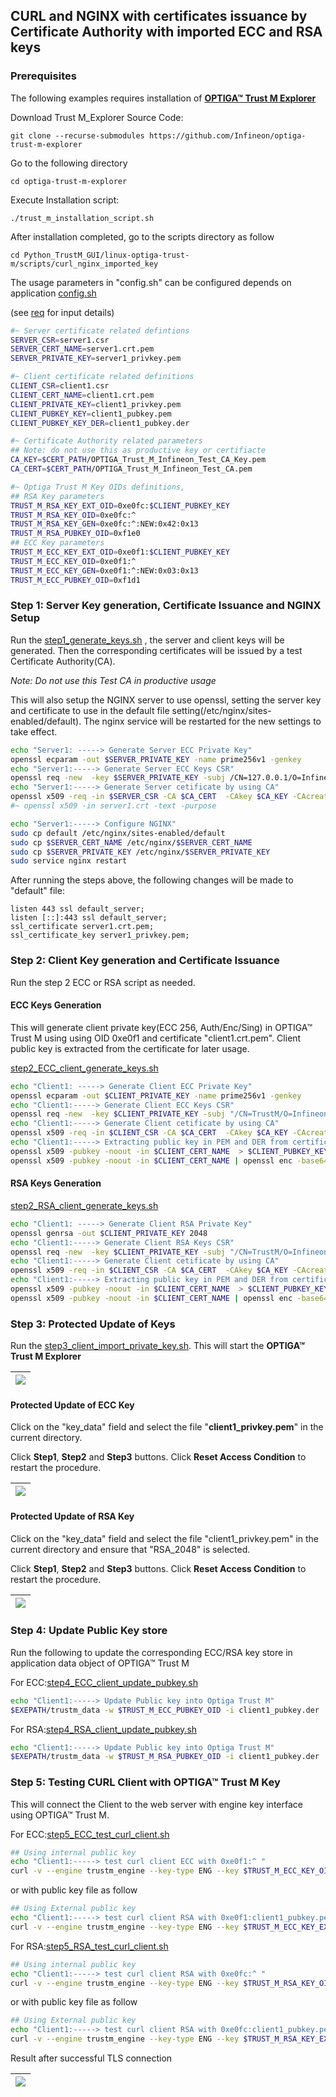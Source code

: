 

## CURL and NGINX with certificates issuance by Certificate Authority with imported ECC and RSA keys

### Prerequisites

The following examples requires installation of [**OPTIGA™ Trust M Explorer**](https://github.com/Infineon/optiga-trust-m-explorer/blob/master/Setup%20Guide.md#trust-m-explorer-installation-guide)

Download Trust M_Explorer Source Code:  

```
git clone --recurse-submodules https://github.com/Infineon/optiga-trust-m-explorer
```

Go to the following directory

```
cd optiga-trust-m-explorer
```

Execute Installation script:

```
./trust_m_installation_script.sh
```

After installation completed, go to the scripts directory as follow

```shell
cd Python_TrustM_GUI/linux-optiga-trust-m/scripts/curl_nginx_imported_key
```

The usage parameters in "config.sh" can be configured depends on application [config.sh](./config.sh)

(see [req](#req) for input details)

```sh
#~ Server certificate related defintions
SERVER_CSR=server1.csr
SERVER_CERT_NAME=server1.crt.pem
SERVER_PRIVATE_KEY=server1_privkey.pem

#~ Client certificate related definitions
CLIENT_CSR=client1.csr
CLIENT_CERT_NAME=client1.crt.pem
CLIENT_PRIVATE_KEY=client1_privkey.pem
CLIENT_PUBKEY_KEY=client1_pubkey.pem
CLIENT_PUBKEY_KEY_DER=client1_pubkey.der

#~ Certificate Authority related parameters
## Note: do not use this as productive key or certifiacte
CA_KEY=$CERT_PATH/OPTIGA_Trust_M_Infineon_Test_CA_Key.pem
CA_CERT=$CERT_PATH/OPTIGA_Trust_M_Infineon_Test_CA.pem

#~ Optiga Trust M Key OIDs definitions, 
## RSA Key parameters
TRUST_M_RSA_KEY_EXT_OID=0xe0fc:$CLIENT_PUBKEY_KEY
TRUST_M_RSA_KEY_OID=0xe0fc:^
TRUST_M_RSA_KEY_GEN=0xe0fc:^:NEW:0x42:0x13
TRUST_M_RSA_PUBKEY_OID=0xf1e0
## ECC Key parameters
TRUST_M_ECC_KEY_EXT_OID=0xe0f1:$CLIENT_PUBKEY_KEY
TRUST_M_ECC_KEY_OID=0xe0f1:^
TRUST_M_ECC_KEY_GEN=0xe0f1:^:NEW:0x03:0x13
TRUST_M_ECC_PUBKEY_OID=0xf1d1
```

###   Step 1: Server Key generation, Certificate Issuance and NGINX Setup

Run the [step1_generate_keys.sh](./step1_generate_keys.sh) , the server and client keys will be generated. Then the corresponding certificates will be issued by a test Certificate Authority(CA).

*Note: Do not use this Test CA in productive usage*

This will also setup the NGINX server to use openssl, setting the server key and certificate to use in the default file setting(/etc/nginx/sites-enabled/default). The nginx service will be restarted for the new settings to take effect. 

```sh
echo "Server1: -----> Generate Server ECC Private Key"
openssl ecparam -out $SERVER_PRIVATE_KEY -name prime256v1 -genkey
echo "Server1:-----> Generate Server ECC Keys CSR"
openssl req -new  -key $SERVER_PRIVATE_KEY -subj /CN=127.0.0.1/O=Infineon/C=SG -out $SERVER_CSR
echo "Server1:-----> Generate Server cetificate by using CA"
openssl x509 -req -in $SERVER_CSR -CA $CA_CERT  -CAkey $CA_KEY -CAcreateserial -out $SERVER_CERT_NAME -days 3650 -sha256 -extfile openssl.cnf -extensions cert_ext
#~ openssl x509 -in server1.crt -text -purpose

echo "Server1:-----> Configure NGINX"
sudo cp default /etc/nginx/sites-enabled/default
sudo cp $SERVER_CERT_NAME /etc/nginx/$SERVER_CERT_NAME
sudo cp $SERVER_PRIVATE_KEY /etc/nginx/$SERVER_PRIVATE_KEY
sudo service nginx restart
```

After running the steps above, the following changes will be made to "default" file:

```
listen 443 ssl default_server;
listen [::]:443 ssl default_server;
ssl_certificate server1.crt.pem; 
ssl_certificate_key server1_privkey.pem;
```

###  Step 2: Client Key generation and Certificate Issuance

Run the step 2 ECC or RSA script as needed. 

#### ECC Keys Generation

This will generate client private key(ECC 256, Auth/Enc/Sing) in OPTIGA™ Trust M using using OID 0xe0f1 and certificate "client1.crt.pem". Client public key is extracted from the certificate for later usage. 

[step2_ECC_client_generate_keys.sh](./step2_ECC_client_generate_keys.sh)

```sh
echo "Client1: -----> Generate Client ECC Private Key"
openssl ecparam -out $CLIENT_PRIVATE_KEY -name prime256v1 -genkey
echo "Client1:-----> Generate Client ECC Keys CSR"
openssl req -new  -key $CLIENT_PRIVATE_KEY -subj "/CN=TrustM/O=Infineon/C=SG" -out $CLIENT_CSR
echo "Client1:-----> Generate Client cetificate by using CA"
openssl x509 -req -in $CLIENT_CSR -CA $CA_CERT  -CAkey $CA_KEY -CAcreateserial -out $CLIENT_CERT_NAME -days 3650 -sha256 -extfile openssl.cnf -extensions cert_ext1
echo "Client1:-----> Extracting public key in PEM and DER from certificate"
openssl x509 -pubkey -noout -in $CLIENT_CERT_NAME  > $CLIENT_PUBKEY_KEY
openssl x509 -pubkey -noout -in $CLIENT_CERT_NAME | openssl enc -base64 -d > $CLIENT_PUBKEY_KEY_DER
```

#### RSA Keys Generation

[step2_RSA_client_generate_keys.sh](./step2_RSA_client_generate_keys.sh)

```sh
echo "Client1: -----> Generate Client RSA Private Key"
openssl genrsa -out $CLIENT_PRIVATE_KEY 2048
echo "Client1:-----> Generate Client RSA Keys CSR"
openssl req -new  -key $CLIENT_PRIVATE_KEY -subj "/CN=TrustM/O=Infineon/C=SG" -out $CLIENT_CSR
echo "Client1:-----> Generate Client cetificate by using CA"
openssl x509 -req -in $CLIENT_CSR -CA $CA_CERT  -CAkey $CA_KEY -CAcreateserial -out $CLIENT_CERT_NAME -days 3650 -sha256 -extfile openssl.cnf -extensions cert_ext1
echo "Client1:-----> Extracting public key in PEM and DER from certificate"
openssl x509 -pubkey -noout -in $CLIENT_CERT_NAME  > $CLIENT_PUBKEY_KEY
openssl x509 -pubkey -noout -in $CLIENT_CERT_NAME | openssl enc -base64 -d > $CLIENT_PUBKEY_KEY_DER

```

### Step 3: Protected Update of Keys

Run the [step3_client_import_private_key.sh](./step3_client_import_private_key.sh). This will start the **OPTIGA™ Trust M Explorer**

| ![](./pictures/pic1.png) |
| ----------------------- |

#### Protected Update of ECC Key

Click on the "key_data" field and select the file "**client1_privkey.pem**" in the current directory.

Click **Step1**, **Step2** and **Step3** buttons. Click **Reset Access Condition** to restart the procedure.

| ![](./pictures/ecc.png) |
| ---------------------- |

#### Protected Update of RSA Key

Click on the "key_data" field and select the file "client1_privkey.pem" in the current directory and ensure that "RSA_2048" is selected.

Click **Step1**, **Step2** and **Step3** buttons. Click **Reset Access Condition** to restart the procedure.

| ![](./pictures/rsa.png) |
| ---------------------- |

### Step 4: Update Public Key store

Run the following to update the corresponding ECC/RSA key store in application data object of OPTIGA™ Trust M

For ECC:[step4_ECC_client_update_pubkey.sh](./step4_ECC_client_update_pubkey.sh)

```sh
echo "Client1:-----> Update Public key into Optiga Trust M"
$EXEPATH/trustm_data -w $TRUST_M_ECC_PUBKEY_OID -i client1_pubkey.der
```

For RSA:[step4_RSA_client_update_pubkey.sh](./step4_RSA_client_update_pubkey.sh)

```sh
echo "Client1:-----> Update Public key into Optiga Trust M"
$EXEPATH/trustm_data -w $TRUST_M_RSA_PUBKEY_OID -i client1_pubkey.der
```

### Step 5: Testing CURL Client with OPTIGA™ Trust M Key 

This will connect the Client to the web server with engine key interface using OPTIGA™ Trust M.  

For ECC:[step5_ECC_test_curl_client.sh](./step5_ECC_test_curl_client.sh)

```sh
## Using internal public key
echo "Client1:-----> test curl client ECC with 0xe0f1:^ "
curl -v --engine trustm_engine --key-type ENG --key $TRUST_M_ECC_KEY_OID --cert $CLIENT_CERT_NAME --cacert $CA_CERT https://127.0.0.1
```

or with public key file as follow

```sh
## Using External public key
echo "Client1:-----> test curl client RSA with 0xe0f1:client1_pubkey.pem "
curl -v --engine trustm_engine --key-type ENG --key $TRUST_M_ECC_KEY_EXT_OID --cert $CLIENT_CERT_NAME --cacert $CA_CERT https://127.0.0.1

```

For RSA:[step5_RSA_test_curl_client.sh](./step5_RSA_test_curl_client.sh)

```sh
## Using internal public key
echo "Client1:-----> test curl client RSA with 0xe0fc:^ "
curl -v --engine trustm_engine --key-type ENG --key $TRUST_M_RSA_KEY_OID --cert $CLIENT_CERT_NAME --cacert $CA_CERT https://127.0.0.1
```

or with public key file as follow

```sh
## Using External public key
echo "Client1:-----> test curl client RSA with 0xe0fc:client1_pubkey.pem "
curl -v --engine trustm_engine --key-type ENG --key $TRUST_M_RSA_KEY_EXT_OID --cert $CLIENT_CERT_NAME --cacert $CA_CERT https://127.0.0.1
```

Result after successful TLS connection

| ![](./pictures/test.png) |
| ----------------------- |

### 
